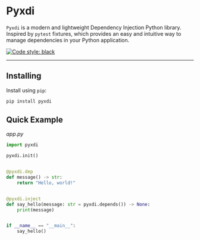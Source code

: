 # Pyxdi

`Pyxdi` is a modern and lightweight Dependency Injection Python library.
Inspired by `pytest` fixtures, which provides an easy and intuitive way to manage dependencies in your Python application.

[![Code style: black](https://img.shields.io/badge/code%20style-black-000000.svg)](https://github.com/psf/black)

---

## Installing

Install using `pip`:

```bash
pip install pyxdi
```

## Quick Example

*app.py*

```python
import pyxdi

pyxdi.init()


@pyxdi.dep
def message() -> str:
    return "Hello, world!"


@pyxdi.inject
def say_hello(message: str = pyxdi.depends()) -> None:
    print(message)


if __name__ == "__main__":
    say_hello()
```
